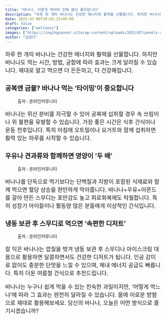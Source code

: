 ```yaml
---
title: "바나나, 이렇게 먹어야 진짜 몸이 좋아집니다"
description: "하루 한 개의 바나나는 건강한 에너지와 활력을 선물합니다. 하지만 바나나도 먹는 시간, 방법, 궁합에 따라 효과는 크게 달라질 수 있습니다. 제대로 알고 먹으면 더 든든하고, 더 건강해집니다."
date: 2025-07-08T20:03:22+09:00
draft: false
categories: ["wellness"]
images: ["https://ingihgoyonet.site/wp-content/uploads/2025/07/pexels-akio-1093038-768x1024.jpg", "https://ingihgoyonet.site/wp-content/uploads/2025/07/pexels-martabranco-1295572-1024x683.jpg", "https://ingihgoyonet.site/wp-content/uploads/2025/07/pexels-apasaric-2872755-1-1024x683.jpg"]
author: "김현지"
---
```


<p style="font-size:18px">하루 한 개의 바나나는 건강한 에너지와 활력을 선물합니다. 하지만 바나나도 먹는 시간, 방법, 궁합에 따라 효과는 크게 달라질 수 있습니다. 제대로 알고 먹으면 더 든든하고, 더 건강해집니다.</p> <h2 >공복엔 금물? 바나나 먹는 ‘타이밍’이 중요합니다</h2> <figure ><img src="https://ingihgoyonet.site/wp-content/uploads/2025/07/pexels-akio-1093038-768x1024.jpg" alt="" style="aspect-ratio:16/9;object-fit:cover"/><figcaption >출처 : 온라인커뮤니티</figcaption></figure> <p style="font-size:18px">바나나는 위산 분비를 자극할 수 있어 공복에 섭취할 경우 속 쓰림이나 위 불편을 유발할 수 있습니다. 가장 좋은 시간은 식후 간식이나 운동 전후입니다. 특히 아침에 오트밀이나 요거트와 함께 섭취하면 활력 있는 하루를 시작할 수 있습니다.</p> <h2 >우유나 견과류와 함께하면 영양이 ‘두 배’</h2> <figure ><img src="https://ingihgoyonet.site/wp-content/uploads/2025/07/pexels-martabranco-1295572-1024x683.jpg" alt="" style="aspect-ratio:16/9;object-fit:cover"/><figcaption >출처 : 온라인커뮤니티</figcaption></figure> <p style="font-size:18px">바나나를 단독으로 먹기보다는 단백질과 지방이 포함된 식재료와 함께 먹으면 혈당 상승을 완만하게 막아줍니다. 바나나+우유+아몬드를 갈아 만든 스무디는 포만감도 높고 피로회복에도 탁월합니다. 특히 성장기 아이들이나 활동량 많은 분들에게 이상적인 간식입니다.</p> <h2 >냉동 보관 후 스무디로 먹으면 ‘속편한 디저트’</h2> <figure ><img src="https://ingihgoyonet.site/wp-content/uploads/2025/07/pexels-apasaric-2872755-1-1024x683.jpg" alt="" style="aspect-ratio:16/9;object-fit:cover"/><figcaption >출처 : 온라인커뮤니티</figcaption></figure> <p style="font-size:18px">잘 익은 바나나는 껍질을 벗겨 냉동 보관 후 스무디나 아이스크림 대용으로 활용하면 달콤하면서도 건강한 디저트가 됩니다. 인공 감미료 없이도 충분한 단맛을 느낄 수 있으며, 체내 에너지 공급도 빠릅니다. 특히 더운 여름철 간식으로 추천드립니다.</p> <p style="font-size:18px">바나나는 누구나 쉽게 먹을 수 있는 친숙한 과일이지만, ‘어떻게 먹느냐’에 따라 그 효과는 완전히 달라질 수 있습니다. 몸에 이로운 방향으로 제대로 활용해보세요. 당신의 바나나, 오늘은 어떤 방식으로 즐기시겠습니까?</p>